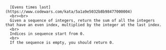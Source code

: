       [Evens times last](https://www.codewars.com/kata/5a1a9e5032b8b98477000004)
      <br><br>
      Given a sequence of integers, return the sum of all the integers that have an even index, multiplied by the integer at the last index.
      <br>
      Indices in sequence start from 0.
      <br>
      If the sequence is empty, you should return 0.
